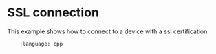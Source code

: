 # SSL connection

This example shows how to connect to a device with a ssl certification.

```.. literalinclude:: main.cpp
    :language: cpp
```
